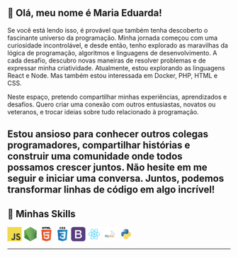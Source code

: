 ## 💜 Olá, meu nome é <strong>Maria Eduarda!</strong>

Se você está lendo isso, é provável que também tenha descoberto o fascinante universo da programação.
Minha jornada começou com uma curiosidade incontrolável, e desde então, tenho explorado as maravilhas da lógica de programação, algoritmos e linguagens de desenvolvimento.
A cada desafio, descubro novas maneiras de resolver problemas e de expressar minha criatividade. 
Atualmente, estou explorando as linguagens React e Node. Mas também estou interessada em Docker, PHP, HTML e CSS.

Neste espaço, pretendo compartilhar minhas experiências, aprendizados e desafios.
Quero criar uma conexão com outros entusiastas, novatos ou veteranos, e trocar ideias sobre tudo relacionado à programação.

Estou ansioso para conhecer outros colegas programadores, compartilhar histórias e construir uma comunidade onde todos possamos crescer juntos.
Não hesite em me seguir e iniciar uma conversa. Juntos, podemos transformar linhas de código em algo incrível!
---

## 🚀 Minhas Skills

<code><img height="32" src="https://raw.githubusercontent.com/github/explore/80688e429a7d4ef2fca1e82350fe8e3517d3494d/topics/javascript/javascript.png" alt="Javascript"/></code>
<code><img height="32" src="https://raw.githubusercontent.com/github/explore/80688e429a7d4ef2fca1e82350fe8e3517d3494d/topics/nodejs/nodejs.png" alt="Nodejs"/></code>
<code><img height="32" src="https://raw.githubusercontent.com/github/explore/80688e429a7d4ef2fca1e82350fe8e3517d3494d/topics/html/html.png" alt="HTML5"/></code>
<code><img height="32" src="https://raw.githubusercontent.com/github/explore/80688e429a7d4ef2fca1e82350fe8e3517d3494d/topics/css/css.png" alt="CSS"/></code>
<code><img height="32" src="https://raw.githubusercontent.com/github/explore/80688e429a7d4ef2fca1e82350fe8e3517d3494d/topics/bootstrap/bootstrap.png" alt="Bootstrap"/></code>
<code><img height="32" src="https://raw.githubusercontent.com/github/explore/80688e429a7d4ef2fca1e82350fe8e3517d3494d/topics/react/react.png" alt="React"/></code>
<code><img height="32" src="https://raw.githubusercontent.com/github/explore/80688e429a7d4ef2fca1e82350fe8e3517d3494d/topics/mysql/mysql.png" alt="MySQL"/></code>
<code><img height="32" src="https://raw.githubusercontent.com/github/explore/80688e429a7d4ef2fca1e82350fe8e3517d3494d/topics/python/python.png" alt="Python"/></code>

---


